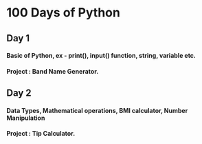 # 100 Days of Python

## Day 1

#### Basic of Python, ex - print(), input() function, string, variable etc.
#### Project : Band Name Generator.

## Day 2

#### Data Types, Mathematical operations, BMI calculator, Number Manipulation
#### Project : Tip Calculator.

